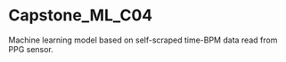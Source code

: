 # Capstone_ML_C04
Machine learning model based on self-scraped time-BPM data read from PPG sensor. 
